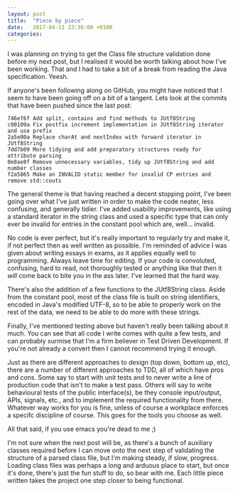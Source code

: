 ```yaml
---
layout: post
title:  "Piece by piece"
date:   2017-04-11 23:36:00 +0100
categories:
---
```

I was planning on trying to get the Class file structure validation done before my next post, but I realised it would be worth talking about how I've been working. That and I had to take a bit of a break from reading the Java specification. Yeesh.

If anyone's been following along on GitHub, you might have noticed that I seem to have been going off on a bit of a tangent. Lets look at the commits that have been pushed since the last post:

```
746ef6f Add split, contains and find methods to JUtf8String
c00109a Fix postfix increment implementation in JUtf8String iterator and use prefix
2a5e00a Replace charAt and nextIndex with forward iterator in JUtf8String
7dd7b09 More tidying and add preparatory structures ready for attribute parsing
0e8ae8f Remove unnecessary variables, tidy up JUtf8String and add number classes
f2a5865 Make an INVALID static member for invalid CP entries and remove std::couts
```

The general theme is that having reached a decent stopping point, I've been going over what I've just written in order to make the code neater, less confusing, and generally tidier. I've added usability improvements, like using a standard iterator in the string class and used a specific type that can only ever be invalid for entries in the constant pool which are, well... invalid.

No code is ever perfect, but it's really important to regularly try and make it, if not perfect then as well written as possible. I'm reminded of advice I was given about writing essays in exams, as it applies equally well to programming. Always leave time for editing. If your code is convoluted, confusing, hard to read, not thoroughly tested or anything like that then it *will* come back to bite you in the ass later. I've learned that the hard way.

There's also the addition of a few functions to the JUtf8String class. Aside from the constant pool, most of the class file is built on string identifiers, encoded in Java's modified UTF-8, so to be able to properly work on the rest of the data, we need to be able to do more with these strings.

Finally, I've mentioned testing above but haven't really been talking about it much. You can see that all code I write comes with quite a few tests, and can probably surmise that I'm a firm believer in Test Driven Development. If you're not already a convert then I cannot recommend trying it enough.

Just as there are different approaches to design (top down, bottom up, etc), there are a number of different approaches to TDD, all of which have pros and cons. Some say to start with unit tests and to never write a line of production code that isn't to make a test pass. Others will say to write behavioural tests of the public interface(s), be they console input/output, APIs, signals, etc., and to implement the required functionality from there. Whatever way works for you is fine, unless of course a workplace enforces a specifc discipline of course. This goes for the tools you choose as well.

All that said, if you use emacs you're dead to me ;)

I'm not sure when the next post will be, as there's a bunch of auxiliary classes required before I can move onto the next step of validating the structure of a parsed class file, but I'm making steady, if slow, progress. Loading class files was perhaps a long and arduous place to start, but once it's done, there's just the fun stuff to do, so bear with me. Each little piece written takes the project one step closer to being functional.